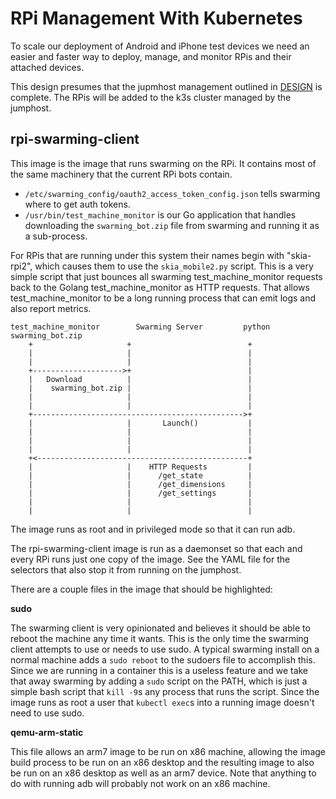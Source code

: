 # RPi Management With Kubernetes

To scale our deployment of Android and iPhone test devices we need an easier and
faster way to deploy, manage, and monitor RPis and their attached devices.

This design presumes that the jupmhost management outlined in
[DESIGN](./DESIGN.md) is complete. The RPis will be added to the k3s cluster
managed by the jumphost.

## rpi-swarming-client

This image is the image that runs swarming on the RPi. It contains most of the
same machinery that the current RPi bots contain.

- `/etc/swarming_config/oauth2_access_token_config.json` tells swarming where to
  get auth tokens.
- `/usr/bin/test_machine_monitor` is our Go application that handles downloading
  the `swarming_bot.zip` file from swarming and running it as a sub-process.

For RPis that are running under this system their names begin with "skia-rpi2",
which causes them to use the `skia_mobile2.py` script. This is a very simple
script that just bounces all swarming test_machine_monitor requests back to the
Golang test_machine_monitor as HTTP requests. That allows test_machine_monitor
to be a long running process that can emit logs and also report metrics.

    test_machine_monitor        Swarming Server         python swarming_bot.zip
        +                     +                          +
        |                     |                          |
        |                     |                          |
        +-------------------->+                          |
        |   Download          |                          |
        |    swarming_bot.zip |                          |
        |                     |                          |
        |                     |                          |
        +----------------------------------------------->+
        |                     |       Launch()           |
        |                     |                          |
        |                     |                          |
        |                     |                          |
        +<-----------------------------------------------+
        |                     |    HTTP Requests         |
        |                     |      /get_state          |
        |                     |      /get_dimensions     |
        |                     |      /get_settings       |
        |                     |                          |
        |                     |                          |

The image runs as root and in privileged mode so that it can run adb.

The rpi-swarming-client image is run as a daemonset so that each and every RPi
runs just one copy of the image. See the YAML file for the selectors that also
stop it from running on the jumphost.

There are a couple files in the image that should be highlighted:

**sudo**

The swarming client is very opinionated and believes it should be able to reboot
the machine any time it wants. This is the only time the swarming client
attempts to use or needs to use sudo. A typical swarming install on a normal
machine adds a `sudo reboot` to the sudoers file to accomplish this. Since we
are running in a container this is a useless feature and we take that away
swarming by adding a `sudo` script on the PATH, which is just a simple bash
script that `kill -9`s any process that runs the script. Since the image runs as
root a user that `kubectl exec`s into a running image doesn't need to use sudo.

**qemu-arm-static**

This file allows an arm7 image to be run on x86 machine, allowing the image
build process to be run on an x86 desktop and the resulting image to also be run
on an x86 desktop as well as an arm7 device. Note that anything to do with
running adb will probably not work on an x86 machine.
